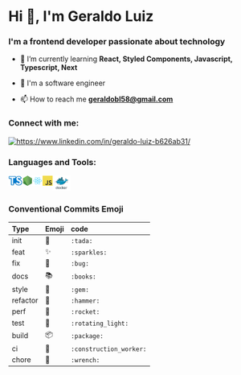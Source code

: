 <h1 align="left">Hi 👋, I'm Geraldo Luiz</h1>
<h3 align="left">I'm a frontend developer passionate about technology</h3>


- 🌱 I’m currently learning **React, Styled Components, Javascript, Typescript, Next**

- 🚀 I'm a software engineer

<!-- - 👨‍💻 All of my projects are available at [https://geraldoluiz-dev.vercel.app/](https://geraldoluiz-dev.vercel.app/)-->

- 📫 How to reach me **geraldobl58@gmail.com**

<h3 align="left">Connect with me:</h3>
<p align="left">
<a href="https://linkedin.com/in/https://www.linkedin.com/in/geraldo-luiz-b626ab31/" target="blank"><img align="center" src="https://raw.githubusercontent.com/rahuldkjain/github-profile-readme-generator/master/src/images/icons/Social/linked-in-alt.svg" alt="https://www.linkedin.com/in/geraldo-luiz-b626ab31/" height="20" width="20" /></a>
</p>

<h3 align="left">Languages and Tools:</h3>

<img align="left" height="20" src="https://raw.githubusercontent.com/geraldobl58/geraldobl58/master/images/typescript.png">
<img align="left" height="20" src="https://raw.githubusercontent.com/geraldobl58/geraldobl58/master/images/nodejs.png">
<img align="left" height="20" src="https://raw.githubusercontent.com/geraldobl58/geraldobl58/master/images/react.png">
<img align="left" height="20" src="https://raw.githubusercontent.com/geraldobl58/geraldobl58/master/images/javascript.png">
<img height="30" src="https://raw.githubusercontent.com/geraldobl58/geraldobl58/master/images/docker.png">

<h3 align="left">Conventional Commits Emoji</h3>

| Type     | Emoji                 | code                    |
|:---------|:----------------------|:------------------------|
| init     | :tada:                | `:tada:`                |
| feat     | :sparkles:            | `:sparkles:`            |
| fix      | :bug:                 | `:bug:`                 |
| docs     | :books:               | `:books:`               |
| style    | :gem:                 | `:gem:`                 |
| refactor | :hammer:              | `:hammer:`              |
| perf     | :rocket:              | `:rocket:`              |
| test     | :rotating_light:      | `:rotating_light:`      |
| build    | :package:             | `:package:`             |
| ci       | :construction_worker: | `:construction_worker:` |
| chore    | :wrench:              | `:wrench:`              |
